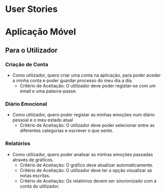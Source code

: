 # User Stories

# Aplicação Móvel

## Para o Utilizador

### Criação de Conta
- Como utilizador, quero criar uma conta na aplicação, para poder aceder a minha conta e poder guardar processo do meu dia a dia.
  - Critério de Aceitação: O utilizador deve poder registar-se com um email e uma palavra-passe.

### Diário Emocional
- Como utilizador, quero poder registar as minhas emoções num diário pessoal e o meu estado atual
  - Critério de Aceitação: O utilizador deve poder selecionar entre as diferentes categorias e escrever o que sente.

### Relatórios
- Como utilizador, quero poder analisar as minhas emoções passadas através de gráficos.
  - Critério de Aceitação: O gráfico deve atualizar automaticamente.
  - Critério de Aceitação: O utilizador deve ter a opção visualizar as notas escritas.
  - Critério de Aceitação: Os relatórios devem ser sincronizado com a conta do utilizador.
